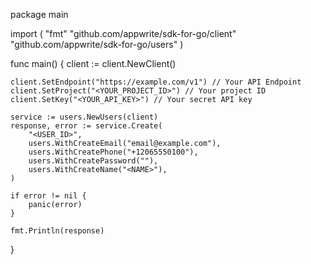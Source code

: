 package main

import (
    "fmt"
    "github.com/appwrite/sdk-for-go/client"
    "github.com/appwrite/sdk-for-go/users"
)

func main() {
    client := client.NewClient()

    client.SetEndpoint("https://example.com/v1") // Your API Endpoint
    client.SetProject("<YOUR_PROJECT_ID>") // Your project ID
    client.SetKey("<YOUR_API_KEY>") // Your secret API key

    service := users.NewUsers(client)
    response, error := service.Create(
        "<USER_ID>",
        users.WithCreateEmail("email@example.com"),
        users.WithCreatePhone("+12065550100"),
        users.WithCreatePassword(""),
        users.WithCreateName("<NAME>"),
    )

    if error != nil {
        panic(error)
    }

    fmt.Println(response)
}
